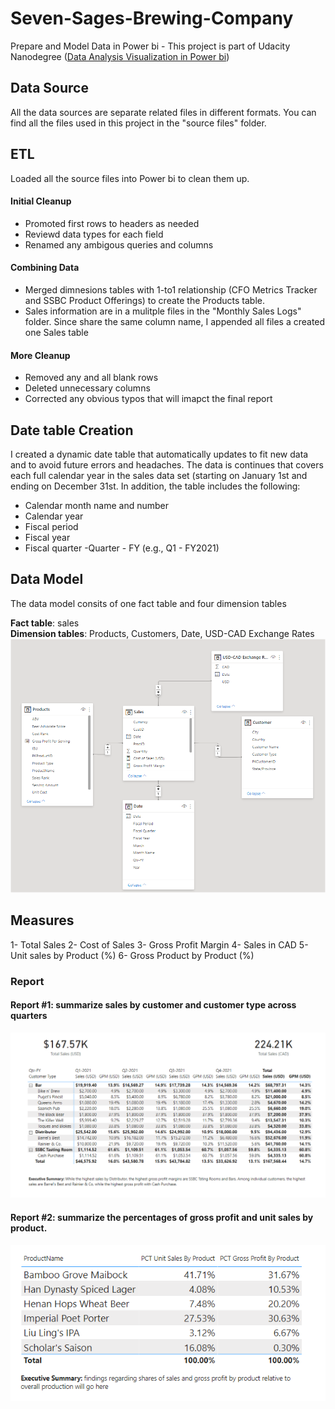 # Seven-Sages-Brewing-Company
Prepare and Model Data in Power bi - This project is part of Udacity Nanodegree (<a href="https://www.udacity.com/course/data-analysis-and-visualization-with-power-BI-nanodegree--nd331" target="_blank">Data Analysis Visualization in Power bi</a>)

## Data Source
All the data sources are separate related files in different formats. You can find all the files used in this project in the "source files" folder.

## ETL
Loaded all the source files into Power bi to clean them up.
#### Initial Cleanup
<ul>
  <li>Promoted first rows to headers as needed</li>
  <li>Reviewd data types for each field</li>
  <li>Renamed any ambigous queries and columns</li>
</ul>

#### Combining Data
<ul>
  <li>Merged dimnesions tables with 1-to1 relationship (CFO Metrics Tracker and SSBC Product Offerings) to create the Products table.</li>
  <li>Sales information are in a mulitple files in the "Monthly Sales Logs" folder. Since share the same column name, I appended all files a created one Sales table</li>
</ul>

#### More Cleanup
<ul>
  <li>Removed any and all blank rows</li>
  <li>Deleted unnecessary columns</li>
  <li>Corrected any obvious typos that will imapct the final report</li>
</ul>


## Date table Creation
I created a dynamic date table that automatically updates to fit new data and to avoid future errors and headaches. The data is continues that covers each full calendar year in the sales data set (starting on January 1st and ending on December 31st. In addition, the table includes the following:

<ul>
  <li>Calendar month name and number</li>
  <li>Calendar year</li>
  <li>Fiscal period</li>
  <li>Fiscal year</li>
  <li>Fiscal quarter -Quarter - FY (e.g., Q1 - FY2021)</li>
</ul>

## Data Model
<p>The data model consits of one fact table and four dimension tables</p>
<b>Fact table</b>: sales<br>
<b>Dimension tables</b>: Products, Customers, Date, USD-CAD Exchange Rates

<img src='ERD.PNG' />

## Measures
1- Total Sales
2- Cost of Sales
3- Gross Profit Margin
4- Sales in CAD
5- Unit sales by Product (%)
6- Gross Product by Product (%)

### Report
#### Report #1: summarize sales by customer and customer type across quarters
<img src='report1.PNG'>

#### Report #2:  summarize the percentages of gross profit and unit sales by product.
<img src='report2.PNG'>
